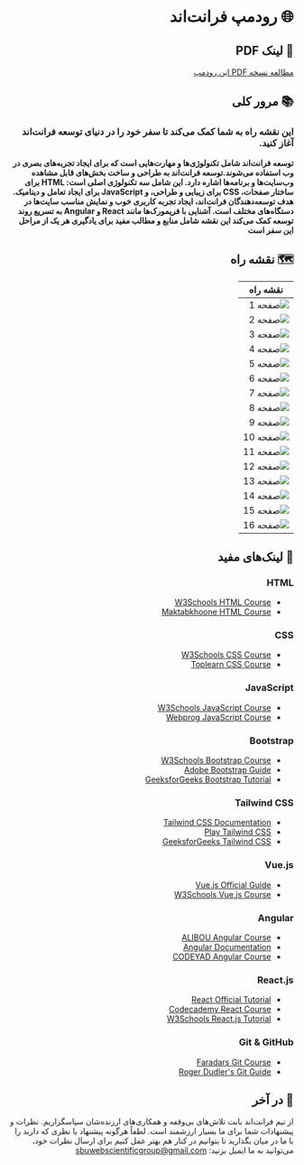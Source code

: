 <div dir="rtl">

# 🌐 رودمپ فرانت‌اند

## 📄 لینک PDF

[مطالعه نسخه PDF این رودمپ](https://sbu-web-scientific-group.github.io/Frontend_Roadmap/)

## 📚 مرور کلی

### **این نقشه راه به شما کمک می‌کند تا سفر خود را در دنیای توسعه فرانت‌اند آغاز کنید.**



****____**توسعه فرانت‌اند شامل تکنولوژی‌ها و مهارت‌هایی است که برای ایجاد تجربه‌های بصری در وب استفاده می‌شوند.توسعه فرانت‌اند به
طراحی و ساخت بخش‌های قابل مشاهده وب‌سایت‌ها و برنامه‌ها اشاره دارد. این شامل سه تکنولوژی اصلی است: HTML برای ساختار
صفحات، CSS برای زیبایی و طراحی، و JavaScript برای ایجاد تعامل و دینامیک. هدف توسعه‌دهندگان فرانت‌اند، ایجاد تجربه کاربری
خوب و نمایش مناسب سایت‌ها در دستگاه‌های مختلف است. آشنایی با فریمورک‌ها مانند React و Angular به تسریع روند توسعه کمک
می‌کند این نقشه شامل منابع و مطالب مفید برای یادگیری هر یک از مراحل این سفر است**____****


## 🗺️ **نقشه راه**

| **نقشه راه**                                                |
|-------------------------------------------------------------|
| ![صفحه 1](./images/Front-end-roadmap_240920_095759_1.jpg)   |
| ![صفحه 2](./images/Front-end-roadmap_240920_095759_2.jpg)   |
| ![صفحه 3](./images/Front-end-roadmap_240920_095759_3.jpg)   |
| ![صفحه 4](./images/Front-end-roadmap_240920_095759_4.jpg)   |
| ![صفحه 5](./images/Front-end-roadmap_240920_095759_5.jpg)   |
| ![صفحه 6](./images/Front-end-roadmap_240920_095759_6.jpg)   |
| ![صفحه 7](./images/Front-end-roadmap_240920_095759_7.jpg)   |
| ![صفحه 8](./images/Front-end-roadmap_240920_095759_8.jpg)   |
| ![صفحه 9](./images/Front-end-roadmap_240920_095759_9.jpg)   |
| ![صفحه 10](./images/Front-end-roadmap_240920_095759_10.jpg) |
| ![صفحه 11](./images/Front-end-roadmap_240920_095759_11.jpg) |
| ![صفحه 12](./images/Front-end-roadmap_240920_095759_12.jpg) |
| ![صفحه 13](./images/Front-end-roadmap_240920_095759_13.jpg) |
| ![صفحه 14](./images/Front-end-roadmap_240920_095759_14.jpg) |
| ![صفحه 15](./images/Front-end-roadmap_240920_095759_15.jpg) |
| ![صفحه 16](./images/Front-end-roadmap_240920_095759_16.jpg) |


## 🔗 لینک‌های مفید

### **HTML**

- [W3Schools HTML Course](https://www.w3schools.com/html/)
- [Maktabkhoone HTML Course](https://maktabkhooneh.org/course/%D8%A2%D9%85%D9%88%D8%B2%D8%B4-%D8%B1%D8%A7%DB%8C%DA%AF%D8%A7%D9%86-html-mk1263/)

### **CSS**

- [W3Schools CSS Course](https://www.w3schools.com/css/)
- [Toplearn CSS Course](https://toplearn.com/courses/web-design/%D8%A2%D9%85%D9%88%D8%B2%D8%B4-%D8%B1%D8%A7%DB%8C%DA%AF%D8%A7%D9%86-Html-%D9%88-Css)

### **JavaScript**

- [W3Schools JavaScript Course](https://www.w3schools.com/js/)
- [Webprog JavaScript Course](https://webprog.io/course/%D8%A2%D9%85%D9%88%D8%B2%D8%B4-%D8%B1%D8%A7%DB%8C%DA%AF%D8%A7%D9%86-javascript-%D8%AC%D8%A7%D9%88%D8%A7-%D8%A7%D8%B3%DA%A9%D8%B1%DB%8C%D9%BE%D8%AA-%D9%BE%D8%B1%D9%88%DA%98%D9%87-%D9%85%D8%AD%D9%88%D8%B1)

### **Bootstrap**

- [W3Schools Bootstrap Course](https://www.w3schools.com/bootstrap/)
- [Adobe Bootstrap Guide](https://helpx.adobe.com/dreamweaver/using/bootstrap.html)
- [GeeksforGeeks Bootstrap Tutorial](https://www.geeksforgeeks.org/bootstrap-tutorials/)

### **Tailwind CSS**

- [Tailwind CSS Documentation](https://tailwindcss.com/docs)
- [Play Tailwind CSS](https://play.tailwindcss.com/)
- [GeeksforGeeks Tailwind CSS](https://www.geeksforgeeks.org/tailwind-css/)

### **Vue.js**

- [Vue.js Official Guide](https://vuejs.org/v2/guide/)
- [W3Schools Vue.js Course](https://www.w3schools.com/vue/)

### **Angular**

- [ALIBOU Angular Course](https://aliboucoding.com/p/angular-course-step-by-step-complete-guide)
- [Angular Documentation](https://angular.io/docs)
- [CODEYAD Angular Course](https://codeyad.com/course/learn-angular-and-typescript)

### **React.js**

- [React Official Tutorial](https://reactjs.org/tutorial/tutorial.html)
- [Codecademy React Course](https://www.codecademy.com/learn/react-101)
- [W3Schools React.js Tutorial](https://www.w3schools.com/react/)

### **Git & GitHub**

- [Faradars Git Course](https://faradars.org/courses/fvgit9609-git-github-gitlab)
- [Roger Dudler's Git Guide](https://rogerdudler.github.io/git-guide/)



## 🚀 در آخر


از تیم فرانت‌اند بابت تلاش‌های بی‌وقفه و همکاری‌های ارزنده‌شان سپاسگزاریم. نظرات و پیشنهادات شما برای ما بسیار ارزشمند است. لطفاً هرگونه پیشنهاد یا نظری که دارید را با ما در میان بگذارید تا بتوانیم در کنار هم بهتر عمل کنیم
برای ارسال نظرات خود، می‌توانید به ما ایمیل بزنید: sbuwebscientificgroup@gmail.com
</div>
